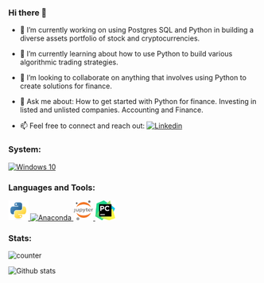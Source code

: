### Hi there 👋

- 🔭 I’m currently working on using Postgres SQL and Python in building a diverse assets portfolio of stock and cryptocurrencies.   

- 🌱 I’m currently learning about how to use Python to build various algorithmic trading strategies.  

- 👯 I’m looking to collaborate on anything that involves using Python to create solutions for finance.   

- 💬 Ask me about: 
           How to get started with Python for finance. 
           Investing in listed and unlisted companies. 
           Accounting and Finance. 

- 📫 Feel free to connect and reach out:  [![Linkedin](https://img.shields.io/badge/-LinkedIn-blue?style=flat&logo=Linkedin&logoColor=white)](http://www.linkedin.com/in/irinamariamocan)


<h3 align="left">System:</h3>
<p align="left"> 
    <a href="https://www.microsoft.com/en-us/windows/get-windows-10" target="_blank"> <img src="https://www.pngkit.com/png/detail/19-194579_upgrade-gobierno-open-business-logo-windows-10-home.png" alt="Windows 10" width="60" height="60"/> </a>
</p>


<h3 align="left">Languages and Tools:</h3>
<p align="left"> 
    <a href="https://www.python.org" target="_blank"> <img src="https://raw.githubusercontent.com/devicons/devicon/master/icons/python/python-original.svg" alt="python" width="40" height="40"/> </a> 
    <a href="https://anaconda.org/" target="_blank"> <img src="https://www.clipartkey.com/mpngs/m/227-2271689_transparent-anaconda-logo-png.png" alt="Anaconda" width="40" height="40"/> </a> 
    <a href="https://jupyter.org/" target="_blank"> <img src="https://raw.githubusercontent.com/devicons/devicon/master/icons/jupyter/jupyter-original-wordmark.svg" alt="Jupyter Notebook" width="40" height="40"/> </a> 
    <a href="https://www.jetbrains.com/pycharm/" target="_blank"> <img src="icons/pycharm.png" alt="Jupyter Notebook" width="40" height="40"/> </a>
</p>

<h3 align="left">Stats:</h3>

![counter](https://ennr0orc4sd53jn.m.pipedream.net)

![Github stats](https://github-readme-stats.vercel.app/api?username=irinamaria)


<!--
**IrinaMaria/IrinaMaria** is a ✨ _special_ ✨ repository because its `README.md` (this file) appears on your GitHub profile.

Here are some ideas to get you started:

- 🤔 I’m looking for help with ...
- 💬 Ask me about ...
- 😄 Pronouns: ...
- ⚡ Fun fact: ...
-->
